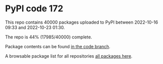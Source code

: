# PyPI code 172

This repo contains 40000 packages uploaded to PyPI between 
2022-10-16 09:33 and 2022-10-23 01:30.

The repo is 44% (17985/40000) complete.

Package contents can be found [in the code branch](https://github.com/pypi-data/pypi-mirror-172/tree/code/packages).

A browsable package list for all repositories [all packages here](https://pypi-data.github.io/website/repositories/pypi-mirror-172).



